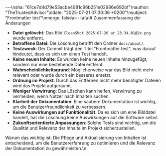---\nsha: "61ce7d4d79e53acbe4981c96b251e02986e692bf"\nauthor: "TheTrustedAdvisor"\ndate: "2025-07-21 07:30:36 +0200"\nsubject: "Frontmatter test"\nmerge: false\n---\n\n# Zusammenfassung der Änderungen

- **Datei gelöscht**: Das Bild `CleanShot 2025-07-20 at 23.34.01@2x.png` wurde entfernt.
- **Betroffene Datei**: Die Löschung betrifft den Ordner `docs/about/`.
- **Testzweck**: Der Commit trägt den Titel "Frontmatter test", was darauf hindeutet, dass es sich um einen Test handelt.
- **Keine neuen Inhalte**: Es wurden keine neuen Inhalte hinzugefügt, sondern nur eine bestehende Datei entfernt.
- **Wahrscheinlichkeitsgrund**: Möglicherweise war das Bild nicht mehr relevant oder wurde durch ein besseres ersetzt.
- **Ordnung im Projekt**: Durch das Entfernen nicht mehr benötigter Dateien wird das Projekt aufgeräumt.
- **Weniger Verwirrung**: Das Löschen kann helfen, Verwirrung zu vermeiden, wenn Nutzer nach Inhalten suchen.
- **Klarheit der Dokumentation**: Eine saubere Dokumentation ist wichtig, um die Benutzerfreundlichkeit zu verbessern.
- **Keine Auswirkungen auf Funktionalität**: Da es sich um eine Bilddatei handelt, hat die Löschung keine Auswirkungen auf die Software selbst.
- **Zukunftsorientierte Anpassungen**: Solche Tests sind wichtig, um die Qualität und Relevanz der Inhalte im Projekt sicherzustellen.

Warum das wichtig ist: Die Pflege und Aktualisierung von Inhalten ist entscheidend, um die Benutzererfahrung zu optimieren und die Relevanz der Dokumentation zu gewährleisten.\n